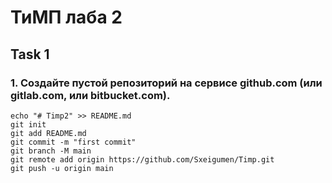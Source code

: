 # ТиМП лаба 2

## Task 1

### 1. Создайте пустой репозиторий на сервисе github.com (или gitlab.com, или bitbucket.com).

```
echo "# Timp2" >> README.md
git init	
git add README.md
git commit -m "first commit"
git branch -M main
git remote add origin https://github.com/Sxeigumen/Timp.git
git push -u origin main
```

